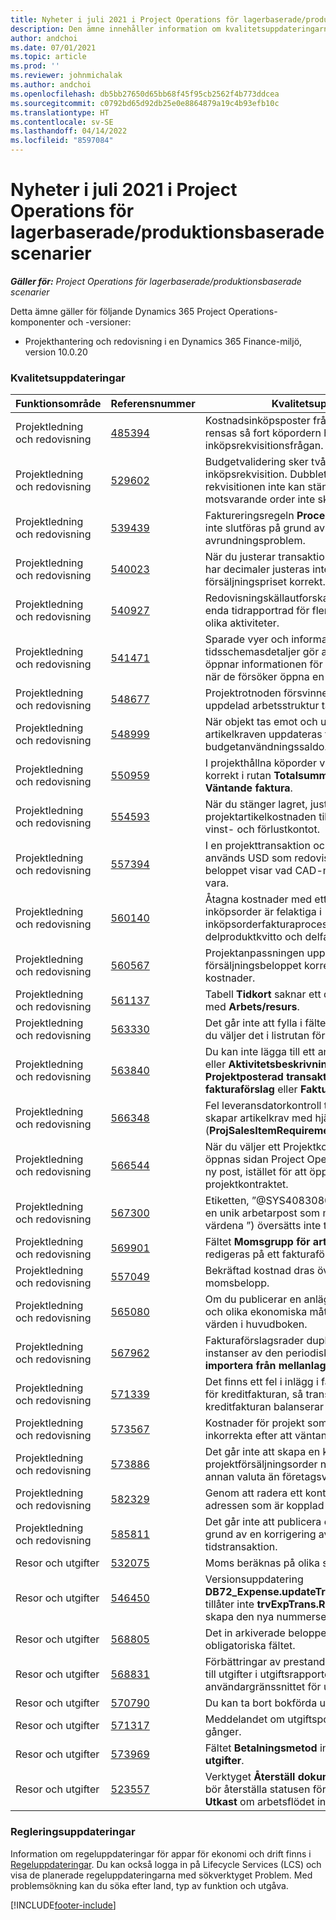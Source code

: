 ```yaml
---
title: Nyheter i juli 2021 i Project Operations för lagerbaserade/produktionsbaserade scenarier
description: Den ämne innehåller information om kvalitetsuppdateringarna som är tillgängliga i juli 2021-versionen av Project Operations för lager-/produktionsbaserade scenarier.
author: andchoi
ms.date: 07/01/2021
ms.topic: article
ms.prod: ''
ms.reviewer: johnmichalak
ms.author: andchoi
ms.openlocfilehash: db5bb27650d65bb68f45f95cb2562f4b773ddcea
ms.sourcegitcommit: c0792bd65d92db25e0e8864879a19c4b93efb10c
ms.translationtype: HT
ms.contentlocale: sv-SE
ms.lasthandoff: 04/14/2022
ms.locfileid: "8597084"
---
```

# <a name="whats-new-or-changed-in-project-operations-july-2021-for-stockedproduction-based-scenarios"></a>Nyheter i juli 2021 i Project Operations för lagerbaserade/produktionsbaserade scenarier

_**Gäller för:** Project Operations för lagerbaserade/produktionsbaserade scenarier_

Detta ämne gäller för följande Dynamics 365 Project Operations-komponenter och -versioner:

- Projekthantering och redovisning i en Dynamics 365 Finance-miljö, version 10.0.20
 
### <a name="quality-updates"></a>Kvalitetsuppdateringar
                                                                                                                                                                                  
| Funktionsområde                      | Referensnummer| Kvalitetsuppdatering                                                                                                                                                                          |
|-----------------------------------|--------|---------------------------------------------------------------------------------------------------------------------------------------------------------------------------------|
| Projektledning och redovisning | [485394](https://fix.lcs.dynamics.com/Issue/Details/?bugId=485394) | Kostnadsinköpsposter från en inköpsrekvisition rensas så fort köpordern har släppts från inköpsrekvisitionsfrågan.                                                                           |
| Projektledning och redovisning | [529602](https://fix.lcs.dynamics.com/Issue/Details/?bugId=529602) | Budgetvalidering sker två gånger på en inköpsrekvisition. Dubbletten innebär att rekvisitionen inte kan stängas och att motsvarande order inte skapas.                                                                                                                        |
| Projektledning och redovisning | [539439](https://fix.lcs.dynamics.com/Issue/Details/?bugId=539439) | Faktureringsregeln **Procent att räkna på** kunde inte slutföras på grund av en avrundningsproblem.                                                                              |
| Projektledning och redovisning | [540023](https://fix.lcs.dynamics.com/Issue/Details/?bugId=540023) | När du justerar transaktionen och procentsatsen har decimaler justeras inte kostnaden och försäljningspriset korrekt.                                      |
| Projektledning och redovisning | [540927](https://fix.lcs.dynamics.com/Issue/Details/?bugId=540927) | Redovisningskällautforskaren visar timmar för en enda tidrapportrad för flera tidrapportrader med olika aktiviteter.                                      |
| Projektledning och redovisning | [541471](https://fix.lcs.dynamics.com/Issue/Details/?bugId=541471) | Sparade vyer och information om tidsschemasdetaljer gör att systemet alltid öppnar informationen för första gången i listan när de försöker öppna en timevyn.  |
| Projektledning och redovisning | [548677](https://fix.lcs.dynamics.com/Issue/Details/?bugId=548677) | Projektrotnoden försvinner och poster för uppdelad arbetsstruktur tas bort efter import.                                                                                             |
| Projektledning och redovisning | [548999](https://fix.lcs.dynamics.com/Issue/Details/?bugId=548999) | När objekt tas emot och utfärdas delvis från artikelkraven uppdateras fel budgetanvändningssaldo. |
| Projektledning och redovisning | [550959](https://fix.lcs.dynamics.com/Issue/Details/?bugId=550959) | I projekthållna köporder visas inte summorna korrekt i rutan **Totalsummor** eller rutnätet **Väntande faktura**.                                                                  |
| Projektledning och redovisning | [554593](https://fix.lcs.dynamics.com/Issue/Details/?bugId=554593) | När du stänger lagret, justeras projektartikelkostnaden till saldokontot i stället för vinst- och förlustkontot.                                                            |
| Projektledning och redovisning | [557394](https://fix.lcs.dynamics.com/Issue/Details/?bugId=557394) | I en projekttransaktion och en beräkningsvaluta används USD som redovisningsvaluta, men beloppet visar vad CAD-motsvarigheten skulle vara.              |
| Projektledning och redovisning | [560140](https://fix.lcs.dynamics.com/Issue/Details/?bugId=560140) | Åtagna kostnader med ett artikelbehov och inköpsorder är felaktiga i inköpsorderfakturaprocessen med delproduktkvitto och delfakturering.       |
| Projektledning och redovisning | [560567](https://fix.lcs.dynamics.com/Issue/Details/?bugId=560567) | Projektanpassningen uppdaterar inte försäljningsbeloppet korrekt med indirekta kostnader.                                                                                    |
| Projektledning och redovisning | [561137](https://fix.lcs.dynamics.com/Issue/Details/?bugId=561137) | Tabell **Tidkort** saknar ett definierat förhållande med **Arbets/resurs**.                                                                                   |
| Projektledning och redovisning | [563330](https://fix.lcs.dynamics.com/Issue/Details/?bugId=563330) | Det går inte att fylla i fältet **Aktivitetsnummer** när du väljer det i listrutan för en tidsförkortning.                                                                 |
| Projektledning och redovisning | [563840](https://fix.lcs.dynamics.com/Issue/Details/?bugId=563840) | Du kan inte lägga till ett anpassat fält för **Syfte** eller **Aktivitetsbeskrivning** till följande sidor: **Projektposterad transaktion**, **Skapa fakturaförslag** eller **Fakturaförslag**.  |
| Projektledning och redovisning | [566348](https://fix.lcs.dynamics.com/Issue/Details/?bugId=566348) | Fel leveransdatorkontroll tillhandahålls när du skapar artikelkrav med hjälp av datahantering (**ProjSalesItemRequirementEntity**).                                              |
| Projektledning och redovisning | [566544](https://fix.lcs.dynamics.com/Issue/Details/?bugId=566544) | När du väljer ett Projektkontrakt-ID i Finance öppnas sidan Project Operations för att skapa en ny post, istället för att öppna det befintliga projektkontraktet.                                                                                                                 |
| Projektledning och redovisning | [567300](https://fix.lcs.dynamics.com/Issue/Details/?bugId=567300) |  Etiketten, ”@SYS4083080” (”Det går inte att hitta en unik arbetarpost som motsvarar de angivna värdena ”) översätts inte till danska.                                |
| Projektledning och redovisning | [569901](https://fix.lcs.dynamics.com/Issue/Details/?bugId=569901) | Fältet **Momsgrupp för artikelförsäljning** kan inte redigeras på ett fakturaförslag.                                                                               |
| Projektledning och redovisning | [557049](https://fix.lcs.dynamics.com/Issue/Details/?bugId=557049) | Bekräftad kostnad dras över med ej avdragsgilla momsbelopp.                                                                                                    |
| Projektledning och redovisning | [565080](https://fix.lcs.dynamics.com/Issue/Details/?bugId=565080) | Om du publicerar en anläggning med flera projekt och olika ekonomiska mått skapas oväntade värden i huvudboken.                             |
| Projektledning och redovisning | [567962](https://fix.lcs.dynamics.com/Issue/Details/?bugId=567962) | Fakturaförslagsrader dupliceras på grund av flera instanser av den periodiska processen för **importera från mellanlagring** som körs samtidigt.                                      |
| Projektledning och redovisning | [571339](https://fix.lcs.dynamics.com/Issue/Details/?bugId=571339) | Det finns ett fel i inlägg i fakturautanteckningen för kreditfakturan, så transaktionerna på kreditfakturan balanserar inte.    |
| Projektledning och redovisning | [573567](https://fix.lcs.dynamics.com/Issue/Details/?bugId=573567) | Kostnader för projekt som har förts in blir inkorrekta efter att väntande fakturor har släppts.                                                                             |
| Projektledning och redovisning | [573886](https://fix.lcs.dynamics.com/Issue/Details/?bugId=573886) | Det går inte att skapa en kreditfaktura för en projektförsäljningsorder när momsen är i en annan valuta än företagsvalutan.                                      |
| Projektledning och redovisning | [582329](https://fix.lcs.dynamics.com/Issue/Details/?bugId=582329) | Genom att radera ett kontrakt raderas också adressen som är kopplad till kunden                                                                                     |
| Projektledning och redovisning | [585811](https://fix.lcs.dynamics.com/Issue/Details/?bugId=585811) | Det går inte att publicera ett fakturaförslag på grund av en korrigering av en negativ tidstransaktion.                                                                    |
| Resor och utgifter                  | [532075](https://fix.lcs.dynamics.com/Issue/Details/?bugId=532075) | Moms beräknas på olika sätt i utgiftsrapporter.                                                                                                                  |
| Resor och utgifter                  | [546450](https://fix.lcs.dynamics.com/Issue/Details/?bugId=546450) | Versionsuppdatering **DB72_Expense.updateTrvExpTransProjTransId()** tillåter inte **trvExpTrans.ReferenceDataAreaId** att skapa den nya nummersekvensen.                    |
| Resor och utgifter                  | [568805](https://fix.lcs.dynamics.com/Issue/Details/?bugId=568805) | Det in arkiverade beloppet visas inte med det obligatoriska fältet.                                                                                                             |
| Resor och utgifter                  | [568831](https://fix.lcs.dynamics.com/Issue/Details/?bugId=568831) | Förbättringar av prestanda när det gäller att lägga till utgifter i utgiftsrapporten med hjälp av det nya användargränssnittet för utgifter.                                                            |
| Resor och utgifter                  | [570790](https://fix.lcs.dynamics.com/Issue/Details/?bugId=570790) | Du kan ta bort bokförda utgiftsrapporter.                                                                                           |
| Resor och utgifter                  | [571317](https://fix.lcs.dynamics.com/Issue/Details/?bugId=571317) | Meddelandet om utgiftspolicyn visas flera gånger.                                                                                                       |
| Resor och utgifter                  | [573969](https://fix.lcs.dynamics.com/Issue/Details/?bugId=573969) | Fältet **Betalningsmetod** ingår i fönstret **Nya utgifter**.                                                                                                      |
| Resor och utgifter                  | [523557](https://fix.lcs.dynamics.com/Issue/Details/?bugId=523557) | Verktyget **Återställ dokumentstatus för utgift** bör återställa statusen för utgiftsrapporten till **Utkast** om arbetsflödet inte hittas. 

### <a name="regulatory-updates"></a>Regleringsuppdateringar
Information om regeluppdateringar för appar för ekonomi och drift finns i [Regeluppdateringar](/dynamics365/finance/localizations/regulatory-updates). Du kan också logga in på Lifecycle Services (LCS) och visa de planerade regeluppdateringarna med sökverktyget Problem. Med problemsökning kan du söka efter land, typ av funktion och utgåva.


[!INCLUDE[footer-include](../../includes/footer-banner.md)]
